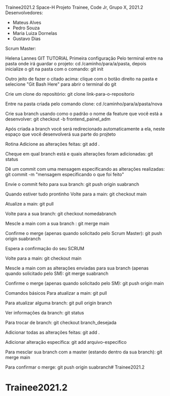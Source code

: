 Trainee2021.2
Space-H
Projeto Trainee, Code Jr, Grupo X, 2021.2
Desenvolvedores:
* Mateus Alves
* Pedro Souza
* Maria Luiza Dornelas
* Gustavo Dias

Scrum Master:

Helena Lannes
GIT TUTORIAL
Primeira configuração
Pelo terminal entre na pasta onde irá guardar o projeto: cd /caminho/para/a/pasta, depois inicialize o git na pasta com o comando: git init

Outro jeito de fazer o citado acima: clique com o botão direito na pasta e selecione "Git Bash Here" para abrir o terminal do git

Crie um clone do repositório: git clone link-para-o-repositorio

Entre na pasta criada pelo comando clone: cd /caminho/para/a/pasta/nova

Crie sua branch usando como o padrão o nome da feature que você está a desenvolver: git checkout -b frontend_painel_adm

Após criada a branch você será redirecionado automaticamente a ela, neste espaço que você desenvolverá sua parte do projteto

Rotina
Adicione as alterações feitas: git add .

Cheque em qual branch está e quais alterações foram adicionadas: git status

Dê um commit com uma mensagem especificando as alterações realizadas: git commit -m "mensagem especificando o que foi feito"

Envie o commit feito para sua branch: git push origin suabranch

Quando estiver tudo prontinho
Volte para a main: git checkout main

Atualize a main: git pull

Volte para a sua branch: git checkout nomedabranch

Mescle a main com a sua branch : git merge main

Confirme o merge (apenas quando solicitado pelo Scrum Master): git push origin suabranch

Espera a confirmação do seu SCRUM

Volte para a main: git checkout main

Mescle a main com as alterações enviadas para sua branch (apenas quando solicitado pelo SM): git merge suabranch

Confirme o merge (apenas quando solicitado pelo SM): git push origin main

Comandos básicos
Para atualizar a main: git pull

Para atualizar alguma branch: git pull origin branch

Ver informações da branch: git status

Para trocar de branch: git checkout branch_desejada

Adicionar todas as alterações feitas: git add .

Adicionar alteração específica: git add arquivo-especifico

Para mesclar sua branch com a master (estando dentro da sua branch): git merge main

Para confirmar o merge: git push origin suabranch# Trainee2021.2
# Trainee2021.2
